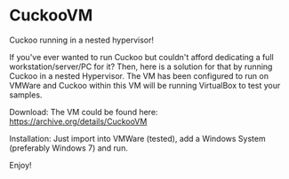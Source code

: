 # CuckooVM
Cuckoo running in a nested hypervisor!

If you've ever wanted to run Cuckoo but couldn't afford dedicating a full workstation/server/PC for it? Then, here is a solution for that by running Cuckoo in a nested Hypervisor. The VM has been configured to run on VMWare and Cuckoo within this VM will be running VirtualBox to test your samples.

Download:
The VM could be found here: https://archive.org/details/CuckooVM

Installation:
Just import into VMWare (tested), add a Windows System (preferably Windows 7) and run.

Enjoy!
